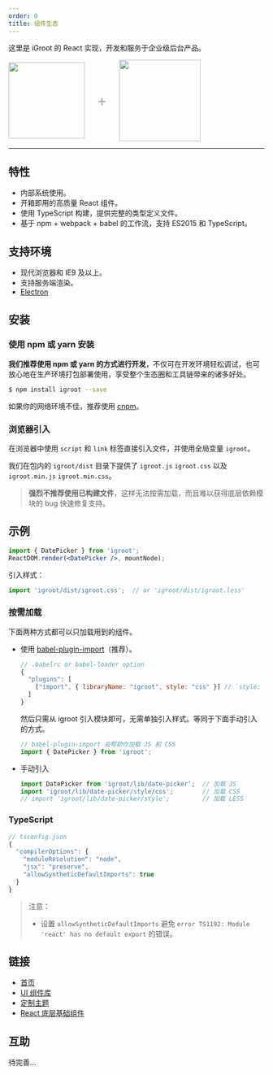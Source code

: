 ```yaml
---
order: 0
title: 组件生态
---
```


这里是 iGroot 的 React 实现，开发和服务于企业级后台产品。

<div class="pic-plus">
  <img width="150" src="http://fe.xxx.com/image/page-logo.png">
  <span>+</span>
  <img width="160" src="http://fe.xxx.com/image/react.png">
</div>

<style>
.pic-plus > * {
  display: inline-block!important;
  vertical-align: middle;
}
.pic-plus span {
  font-size: 30px;
  color: #aaa;
  margin: 0 20px;
}
</style>

---

## 特性

- 内部系统使用。
- 开箱即用的高质量 React 组件。
- 使用 TypeScript 构建，提供完整的类型定义文件。
- 基于 npm + webpack + babel 的工作流，支持 ES2015 和 TypeScript。

## 支持环境

* 现代浏览器和 IE9 及以上。
* 支持服务端渲染。
* [Electron](http://electron.atom.io/)

## 安装

### 使用 npm 或 yarn 安装

**我们推荐使用 npm 或 yarn 的方式进行开发**，不仅可在开发环境轻松调试，也可放心地在生产环境打包部署使用，享受整个生态圈和工具链带来的诸多好处。

```bash
$ npm install igroot --save
```

如果你的网络环境不佳，推荐使用 [cnpm](https://github.com/cnpm/cnpm)。

### 浏览器引入

在浏览器中使用 `script` 和 `link` 标签直接引入文件，并使用全局变量 `igroot`。

我们在包内的 `igroot/dist` 目录下提供了 `igroot.js` `igroot.css` 以及 `igroot.min.js` `igroot.min.css`。

> **强烈不推荐使用已构建文件**，这样无法按需加载，而且难以获得底层依赖模块的 bug 快速修复支持。

## 示例

```jsx
import { DatePicker } from 'igroot';
ReactDOM.render(<DatePicker />, mountNode);
```

引入样式：

```jsx
import 'igroot/dist/igroot.css';  // or 'igroot/dist/igroot.less'
```

### 按需加载

下面两种方式都可以只加载用到的组件。

- 使用 [babel-plugin-import](https://github.com/ant-design/babel-plugin-import)（推荐）。

   ```js
   // .babelrc or babel-loader option
   {
     "plugins": [
       ["import", { libraryName: "igroot", style: "css" }] // `style: true` 会加载 less 文件
     ]
   }
   ```

   然后只需从 igroot 引入模块即可，无需单独引入样式。等同于下面手动引入的方式。

   ```jsx
   // babel-plugin-import 会帮助你加载 JS 和 CSS
   import { DatePicker } from 'igroot';
   ```

- 手动引入

   ```jsx
   import DatePicker from 'igroot/lib/date-picker';  // 加载 JS
   import 'igroot/lib/date-picker/style/css';        // 加载 CSS
   // import 'igroot/lib/date-picker/style';         // 加载 LESS
   ```

### TypeScript

```js
// tsconfig.json
{
  "compilerOptions": {
    "moduleResolution": "node",
    "jsx": "preserve",
    "allowSyntheticDefaultImports": true
  }
}
```

> 注意：
> - 设置 `allowSyntheticDefaultImports` 避免 `error TS1192: Module 'react' has no default export` 的错误。

## 链接

- [首页](http://igroot.i.coder.com:8001/)
- [UI 组件库](/docs/react/introduce)
- [定制主题](/docs/theme/introduce)
- [React 底层基础组件](http://react-component.github.io/)

## 互助

待完善...
